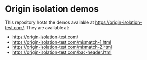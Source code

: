 # Origin isolation demos

This repository hosts the demos available at <https://origin-isolation-test.com/>. They are available at:

* <https://origin-isolation-test.com/>
* <https://origin-isolation-test.com/mismatch-1.html>
* <https://origin-isolation-test.com/mismatch-2.html>
* <https://origin-isolation-test.com/bad-header.html>
